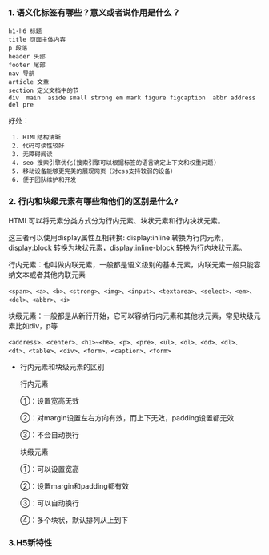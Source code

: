 ###  1. 语义化标签有哪些？意义或者说作用是什么？

```
h1-h6 标题
title 页面主体内容
p 段落
header 头部
footer 尾部
nav 导航
article 文章
section 定义文档中的节
div  main  aside small strong em mark figure figcaption  abbr address del pre

```

好处：

```
 1. HTML结构清晰
 2. 代码可读性较好
 3. 无障碍阅读
 4. seo 搜索引擎优化(搜索引擎可以根据标签的语言确定上下文和权重问题)
 5. 移动设备能够更完美的展现网页（对css支持较弱的设备）
 6. 便于团队维护和开发
```

### 2. 行内和块级元素有哪些和他们的区别是什么?

HTML可以将元素分类方式分为行内元素、块状元素和行内块状元素。

这三者可以使用display属性互相转换: display:inline 转换为行内元素，display:block  转换为块状元素，display:inline-block  转换为行内块状元素。

行内元素：也叫做内联元素，一般都是语义级别的基本元素，内联元素一般只能容纳文本或者其他内联元素

```
<span>、<a>、<b>、<strong>、<img>、<input>、<textarea>、<select>、<em>、<del>、<abbr>、<i>
```

块级元素：一般都是从新行开始，它可以容纳行内元素和其他块元素，常见块级元素比如div，p等

```
<address>、<center>、<h1>~<h6>、<p>、<pre>、<ul>、<ol>、<dd>、<dl>、<dt>、<table>、<div>、<form>、<caption>、<form>
```

- 行内元素和块级元素的区别

  行内元素

  ①：设置宽高无效

  ②：对margin设置左右方向有效，而上下无效，padding设置都无效

  ③：不会自动换行

  块级元素

  ①：可以设置宽高

  ②：设置margin和padding都有效

  ③：可以自动换行

  ④：多个块状，默认排列从上到下

### 3.H5新特性